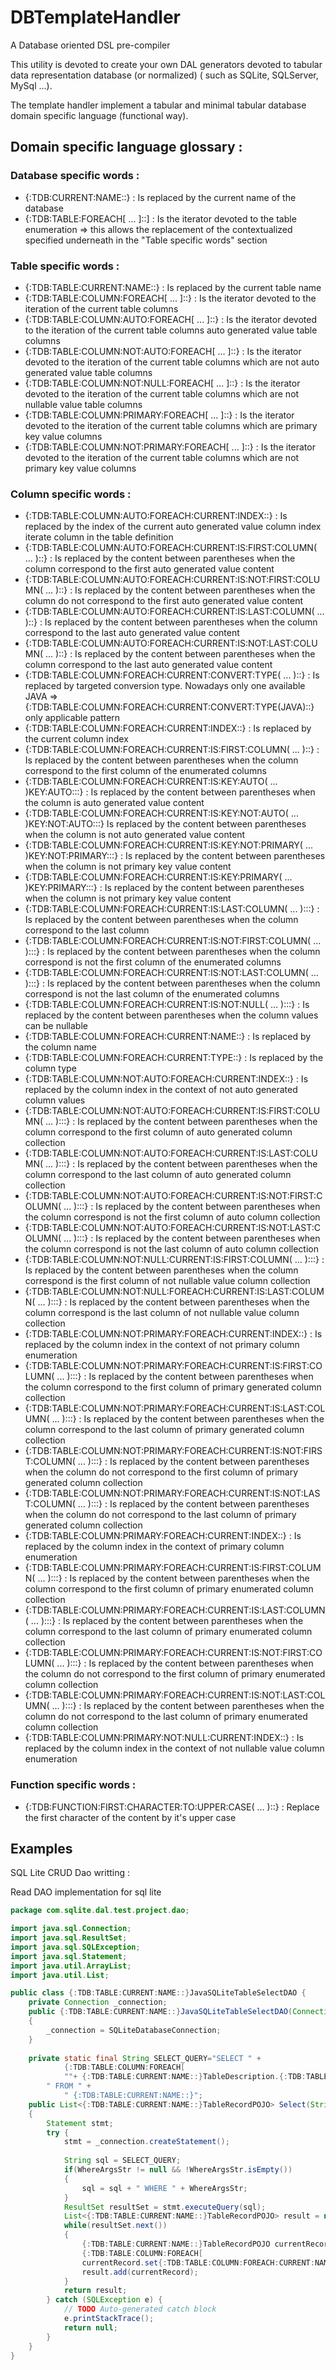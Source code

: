 # DBTemplateHandler

A Database oriented DSL pre-compiler

This utility is devoted to create your own DAL generators devoted to tabular data representation database (or normalized) ( such as SQLite, SQLServer, MySql ...). 

The template handler implement a tabular and minimal tabular database domain specific language (functional way).

## Domain specific language glossary :

### Database specific words :

* {:TDB:CURRENT:NAME::} : Is replaced by the current name of the database
* {:TDB:TABLE:FOREACH[ ... ]::] : Is the iterator devoted to the table enumeration => this allows the replacement of the contextualized specified underneath in the "Table specific words" section

### Table specific words :

* {:TDB:TABLE:CURRENT:NAME::} : Is replaced by the current table name
* {:TDB:TABLE:COLUMN:FOREACH[ ... ]::} : Is the iterator devoted to the iteration of the current table columns
* {:TDB:TABLE:COLUMN:AUTO:FOREACH[ ... ]::} : Is the iterator devoted to the iteration of the current table columns auto generated value table columns
* {:TDB:TABLE:COLUMN:NOT:AUTO:FOREACH[ ... ]::} : Is the iterator devoted to the iteration of the current table columns which are not auto generated value table columns
* {:TDB:TABLE:COLUMN:NOT:NULL:FOREACH[ ... ]::} : Is the iterator devoted to the iteration of the current table columns which are not nullable value table columns
* {:TDB:TABLE:COLUMN:PRIMARY:FOREACH[ ... ]::} : Is the iterator devoted to the iteration of the current table columns which are primary key value columns
* {:TDB:TABLE:COLUMN:NOT:PRIMARY:FOREACH[ ... ]::} : Is the iterator devoted to the iteration of the current table columns which are not primary key value columns

### Column specific words :

* {:TDB:TABLE:COLUMN:AUTO:FOREACH:CURRENT:INDEX::} : Is replaced by the index of the current auto generated value column index iterate column in the table definition
* {:TDB:TABLE:COLUMN:AUTO:FOREACH:CURRENT:IS:FIRST:COLUMN( ... )::} : Is replaced by the content between parentheses when the column correspond to the first auto generated value content
* {:TDB:TABLE:COLUMN:AUTO:FOREACH:CURRENT:IS:NOT:FIRST:COLUMN( ... )::} : Is replaced by the content between parentheses when the column do not correspond to the first auto generated value content
* {:TDB:TABLE:COLUMN:AUTO:FOREACH:CURRENT:IS:LAST:COLUMN( ... )::} : Is replaced by the content between parentheses when the column correspond to the last auto generated value content
* {:TDB:TABLE:COLUMN:AUTO:FOREACH:CURRENT:IS:NOT:LAST:COLUMN( ... )::} : Is replaced by the content between parentheses when the column correspond to the last auto generated value content
* {:TDB:TABLE:COLUMN:FOREACH:CURRENT:CONVERT:TYPE( ... )::} : Is replaced by targeted conversion type. Nowadays only one available JAVA => {:TDB:TABLE:COLUMN:FOREACH:CURRENT:CONVERT:TYPE(JAVA)::} only applicable pattern
* {:TDB:TABLE:COLUMN:FOREACH:CURRENT:INDEX::} : Is replaced by the current column index
* {:TDB:TABLE:COLUMN:FOREACH:CURRENT:IS:FIRST:COLUMN( ... )::} :  Is replaced by the content between parentheses when the column correspond to the first column of the enumerated columns
* {:TDB:TABLE:COLUMN:FOREACH:CURRENT:IS:KEY:AUTO( ... )KEY:AUTO:::} : Is replaced by the content between parentheses when the column is auto generated value content
* {:TDB:TABLE:COLUMN:FOREACH:CURRENT:IS:KEY:NOT:AUTO( ... )KEY:NOT:AUTO:::}  Is replaced by the content between parentheses when the column is not auto generated value content
* {:TDB:TABLE:COLUMN:FOREACH:CURRENT:IS:KEY:NOT:PRIMARY( ... )KEY:NOT:PRIMARY:::} : Is replaced by the content between parentheses when the column is not primary key value content
* {:TDB:TABLE:COLUMN:FOREACH:CURRENT:IS:KEY:PRIMARY( ... )KEY:PRIMARY:::} : Is replaced by the content between parentheses when the column is not primary key value content
* {:TDB:TABLE:COLUMN:FOREACH:CURRENT:IS:LAST:COLUMN( ... ):::} : Is replaced by the content between parentheses when the column correspond to the last column
* {:TDB:TABLE:COLUMN:FOREACH:CURRENT:IS:NOT:FIRST:COLUMN( ... ):::} : Is replaced by the content between parentheses when the column correspond is not the first column of the enumerated columns
* {:TDB:TABLE:COLUMN:FOREACH:CURRENT:IS:NOT:LAST:COLUMN( ... ):::} : Is replaced by the content between parentheses when the column correspond is not the last column of the enumerated columns
* {:TDB:TABLE:COLUMN:FOREACH:CURRENT:IS:NOT:NULL( ... ):::} : Is replaced by the content between parentheses when the column values can be nullable
* {:TDB:TABLE:COLUMN:FOREACH:CURRENT:NAME::} : Is replaced by the column name
* {:TDB:TABLE:COLUMN:FOREACH:CURRENT:TYPE::} : Is replaced by the column type
* {:TDB:TABLE:COLUMN:NOT:AUTO:FOREACH:CURRENT:INDEX::} : Is replaced by the column index in the context of not auto generated column values
* {:TDB:TABLE:COLUMN:NOT:AUTO:FOREACH:CURRENT:IS:FIRST:COLUMN( ... ):::} : Is replaced by the content between parentheses when the column correspond to the first column of auto generated column collection
* {:TDB:TABLE:COLUMN:NOT:AUTO:FOREACH:CURRENT:IS:LAST:COLUMN( ... ):::} : Is replaced by the content between parentheses when the column correspond to the last column of auto generated column collection
* {:TDB:TABLE:COLUMN:NOT:AUTO:FOREACH:CURRENT:IS:NOT:FIRST:COLUMN( ... ):::} : Is replaced by the content between parentheses when the column correspond is not the first column of auto column collection
* {:TDB:TABLE:COLUMN:NOT:AUTO:FOREACH:CURRENT:IS:NOT:LAST:COLUMN( ... ):::} : Is replaced by the content between parentheses when the column correspond is not the last column of auto column collection
* {:TDB:TABLE:COLUMN:NOT:NULL:CURRENT:IS:FIRST:COLUMN( ... ):::} : Is replaced by the content between parentheses when the column correspond is the first column of not nullable value column collection
* {:TDB:TABLE:COLUMN:NOT:NULL:FOREACH:CURRENT:IS:LAST:COLUMN( ... ):::} : Is replaced by the content between parentheses when the column correspond is the last column of not nullable value column collection
* {:TDB:TABLE:COLUMN:NOT:PRIMARY:FOREACH:CURRENT:INDEX::} : Is replaced by the column index in the context of not primary column enumeration
* {:TDB:TABLE:COLUMN:NOT:PRIMARY:FOREACH:CURRENT:IS:FIRST:COLUMN( ... ):::} : Is replaced by the content between parentheses when the column correspond to the first column of primary generated column collection
* {:TDB:TABLE:COLUMN:NOT:PRIMARY:FOREACH:CURRENT:IS:LAST:COLUMN( ... ):::} : Is replaced by the content between parentheses when the column correspond to the last column of primary generated column collection
* {:TDB:TABLE:COLUMN:NOT:PRIMARY:FOREACH:CURRENT:IS:NOT:FIRST:COLUMN( ... ):::} : Is replaced by the content between parentheses when the column do not correspond to the first column of primary generated column collection
* {:TDB:TABLE:COLUMN:NOT:PRIMARY:FOREACH:CURRENT:IS:NOT:LAST:COLUMN( ... ):::} : Is replaced by the content between parentheses when the column do not correspond to the last column of primary generated column collection
* {:TDB:TABLE:COLUMN:PRIMARY:FOREACH:CURRENT:INDEX::} : Is replaced by the column index in the context of primary column enumeration
* {:TDB:TABLE:COLUMN:PRIMARY:FOREACH:CURRENT:IS:FIRST:COLUMN( ... ):::} : Is replaced by the content between parentheses when the column correspond to the first column of primary enumerated column collection
* {:TDB:TABLE:COLUMN:PRIMARY:FOREACH:CURRENT:IS:LAST:COLUMN( ... ):::} : Is replaced by the content between parentheses when the column correspond to the last column of primary enumerated column collection
* {:TDB:TABLE:COLUMN:PRIMARY:FOREACH:CURRENT:IS:NOT:FIRST:COLUMN( ... ):::} : Is replaced by the content between parentheses when the column do not correspond to the first column of primary enumerated column collection
* {:TDB:TABLE:COLUMN:PRIMARY:FOREACH:CURRENT:IS:NOT:LAST:COLUMN( ... ):::} : Is replaced by the content between parentheses when the column do not correspond to the last column of primary enumerated column collection
* {:TDB:TABLE:COLUMN:PRIMARY:NOT:NULL:CURRENT:INDEX::} : Is replaced by the column index in the context of not nullable value column enumeration
 
### Function specific words :

* {:TDB:FUNCTION:FIRST:CHARACTER:TO:UPPER:CASE( ... )::} : Replace the first character of the content by it's upper case


## Examples

SQL Lite CRUD Dao writting :

Read DAO implementation for sql lite

``` java
package com.sqlite.dal.test.project.dao;

import java.sql.Connection;
import java.sql.ResultSet;
import java.sql.SQLException;
import java.sql.Statement;
import java.util.ArrayList;
import java.util.List;

public class {:TDB:TABLE:CURRENT:NAME::}JavaSQLiteTableSelectDAO {
	private Connection _connection;
	public {:TDB:TABLE:CURRENT:NAME::}JavaSQLiteTableSelectDAO(Connection SQLiteDatabaseConnection)
	{
		_connection = SQLiteDatabaseConnection;
	}
	
	private static final String SELECT_QUERY="SELECT " +
			{:TDB:TABLE:COLUMN:FOREACH[
			""+ {:TDB:TABLE:CURRENT:NAME::}TableDescription.{:TDB:TABLE:COLUMN:FOREACH:CURRENT:NAME::}_COLUMN +"{:TDB:TABLE:COLUMN:FOREACH:CURRENT:IS:NOT:LAST:COLUMN(,):::} " +]::}
		" FROM " +
			" {:TDB:TABLE:CURRENT:NAME::}";
	public List<{:TDB:TABLE:CURRENT:NAME::}TableRecordPOJO> Select(String WhereArgsStr)
	{
		Statement stmt;
		try {
			stmt = _connection.createStatement();
		
			String sql = SELECT_QUERY;
			if(WhereArgsStr != null && !WhereArgsStr.isEmpty())
			{
				sql = sql + " WHERE " + WhereArgsStr; 
			}
			ResultSet resultSet = stmt.executeQuery(sql);
			List<{:TDB:TABLE:CURRENT:NAME::}TableRecordPOJO> result = new ArrayList<{:TDB:TABLE:CURRENT:NAME::}TableRecordPOJO>();
			while(resultSet.next())
			{
				{:TDB:TABLE:CURRENT:NAME::}TableRecordPOJO currentRecord = new {:TDB:TABLE:CURRENT:NAME::}TableRecordPOJO();
				{:TDB:TABLE:COLUMN:FOREACH[
				currentRecord.set{:TDB:TABLE:COLUMN:FOREACH:CURRENT:NAME::}{:TDB:FUNCTION:FIRST:CHARACTER:TO:UPPER:CASE({:TDB:TABLE:COLUMN:FOREACH:CURRENT:CONVERT:TYPE(JAVA)::})::}(resultSet.get{:TDB:FUNCTION:FIRST:CHARACTER:TO:UPPER:CASE({:TDB:TABLE:COLUMN:FOREACH:CURRENT:CONVERT:TYPE(JAVA)::})::}({:TDB:TABLE:CURRENT:NAME::}TableDescription.{:TDB:TABLE:COLUMN:FOREACH:CURRENT:NAME::}_COLUMN));]::}
				result.add(currentRecord);
			}
			return result;
		} catch (SQLException e) {
			// TODO Auto-generated catch block
			e.printStackTrace();
			return null;
		}
	}
}
```
